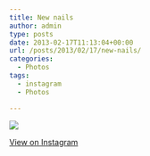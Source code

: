 ```yaml
---
title: New nails
author: admin
type: posts
date: 2013-02-17T11:13:04+00:00
url: /posts/2013/02/17/new-nails/
categories:
  - Photos
tags:
  - instagram
  - Photos

---
```

![][1]

<p class="view-instagram">
  <a href="http://instagr.am/p/V1HqN0Klk2/">View on Instagram</a>
</p>

 [1]: https://lobban.org/wordpress//HLIC/ca355cefbfcb323d29f1c197fb91a43e.jpg